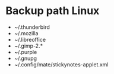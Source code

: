 # Backup path Linux


* ~/.thunderbird
* ~/.mozilla
* ~/.libreoffice
* ~/.gimp-2.*
* ~/.purple
* ~/.gnupg
* ~/.config/mate/stickynotes-applet.xml
